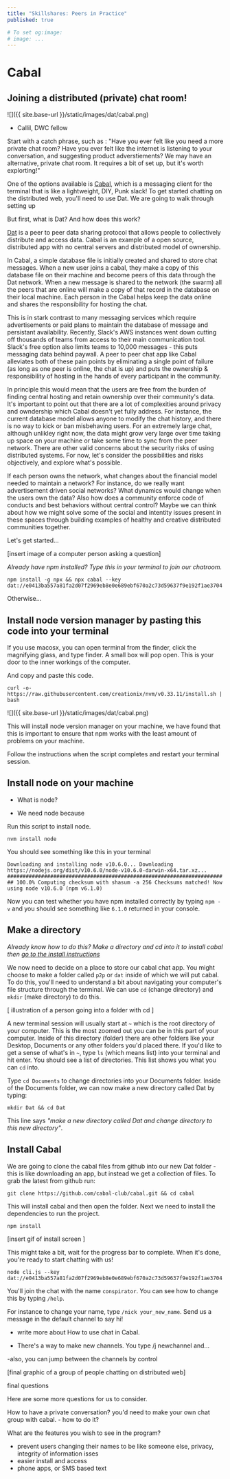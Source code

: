 ```yaml
---
title: "Skillshares: Peers in Practice"
published: true

# To set og:image:
# image: ...
---
```


# Cabal
## Joining a distributed (private) chat room!

![]({{ site.base-url }}/static/images/dat/cabal.png)


- Callil, DWC fellow 

Start with a catch phrase, such as : "Have you ever felt like you need a more private chat room? Have you ever felt like the internet is listening to your conversation, and suggesting product adverstiements? We may have an alternative, private chat room. It requires a bit of set up, but it's worth explorting!"

One of the options available is [Cabal](https://github.com/cabal-club/cabal), which is a messaging client for the terminal that is like a lightweight, DIY, Punk slack! To get started chatting on the distributed web, you'll need to use Dat. We are going to walk through setting up

But first, what is Dat? And how does this work?

[Dat](https://datproject.org/) is a peer to peer data sharing protocol that allows people to collectively distribute and access data. Cabal is an example of a open source, distributed app with no central servers and distributed model of ownership.

In Cabal, a simple database file is initially created and shared to store chat messages. When a new user joins a cabal, they make a copy of this database file on their machine and become peers of this data through the Dat network. When a new message is shared to the network (the swarm) all the peers that are online will make a copy of that record in the database on their local machine. Each person in the Cabal helps keep the data online and shares the responsibility for hosting the chat.

This is in stark contrast to many messaging services which require advertisements or paid plans to maintain the database of message and persistant availability. Recently, Slack's AWS instances went down cutting off thousands of teams from access to their main communication tool. Slack's free option also limits teams to 10,000 messages - this puts messaging data behind paywall. A peer to peer chat app like Cabal alleviates both of these pain points by eliminating a single point of failure (as long as one peer is online, the chat is up) and puts the ownership & responsibility of hosting in the hands of every participant in the community. 

In principle this would mean that the users are free from the burden of finding central hosting and retain ownership over their community's data. It's important to point out that there are a lot of complexities around privacy and owndership which Cabal doesn't yet fully address. For instance, the current database model allows anyone to modify the chat history, and there is no way to kick or ban misbehaving users. For an extremely large chat, although unlikley right now, the data might grow very large over time taking up space on your machine or take some time to sync from the peer network. There are other valid concerns about the security risks of using distributed systems. For now, let's consider the possibilities and risks objectively, and explore what's possible. 

If each person owns the network, what changes about the financial model needed to maintain a network? For instance, do we really want advertisement driven social networks? What dynamics would change when the users own the data? Also how does a community enforce code of conducts and best behaviors without central control? Maybe we can think about how we might solve some of the social and intentity issues present in these spaces through building examples of healthy and creative distributed communities together.

Let's get started...

[insert image of a computer person asking a question]

_Already have npm installed? Type this in your terminal to join our chatroom._

`npm install -g npx && npx cabal --key dat://e0413ba557a81fa2d07f2969eb8e0e689ebf670a2c73d59637f9e192f1ae3704`

Otherwise...

## Install node version manager by pasting this code into your terminal

If you use macosx, you can open terminal from the finder, click the magnifying glass, and type finder. 
A small box will pop open. This is your door to the inner workings of the computer.  

And copy and paste this code.

```curl -o- https://raw.githubusercontent.com/creationix/nvm/v0.33.11/install.sh | bash```

![]({{ site.base-url }}/static/images/dat/cabal.png)

This will install node version manager on your machine, we have found that this is important to ensure that npm works with the least amount of problems on your machine.

Follow the instructions when the script completes and restart your terminal session.

## Install node on your machine


- What is node? 

- We need node because 


Run this script to install node.

`nvm install node`

You should see something like this in your terminal

`
Downloading and installing node v10.6.0...
Downloading https://nodejs.org/dist/v10.6.0/node-v10.6.0-darwin-x64.tar.xz...
######################################################################## 100.0%
Computing checksum with shasum -a 256
Checksums matched!
Now using node v10.6.0 (npm v6.1.0)
`

Now you can test whether you have npm installed correctly by typing `npm -v` and you should see something like `6.1.0` returned in your console.

## Make a directory

_Already know how to do this? Make a directory and cd into it to install cabal then [go to the install instructions](#4)_

We now need to decide on a place to store our cabal chat app. You might choose to make a folder called `p2p` or `dat` inside of which we will put cabal. To do this, you'll need to understand a bit about navigating your computer's file structure through the terminal. We can use `cd` (change directory) and `mkdir` (make directory) to do this.

[ illustration of a person going into a folder with cd ]

A new terminal session will usually start at `~` which is the root directory of your computer. This is the most zoomed out you can be in this part of your computer. Inside of this directory (folder) there are other folders like your Desktop, Documents or any other folders you'd placed there. If you'd like to get a sense of what's in `~`, type `ls` (which means list) into your terminal and hit enter. You should see a list of directories. This list shows you what you can `cd` into. 

Type `cd Documents` to change directories into your Documents folder. Inside of the Documents folder, we can now make a new directory called Dat by typing:

`mkdir Dat && cd Dat`

This line says _"make a new directory called Dat and change directory to this new directory"_. 

## Install Cabal <a name="4"></a>

We are going to clone the cabal files from github into our new Dat folder - this is like downloading an app, but instead we get a collection of files. To grab the latest from github run:

`git clone https://github.com/cabal-club/cabal.git && cd cabal`

This will install cabal and then open the folder. Next we need to install the dependencies to run the project.

`npm install`

[insert gif of install screen ]

This might take a bit, wait for the progress bar to complete. When it's done, you're ready to start chatting with us!


`node cli.js --key dat://e0413ba557a81fa2d07f2969eb8e0e689ebf670a2c73d59637f9e192f1ae3704`

You'll join the chat with the name `conspirator`. You can see how to change this by typing `/help`.

For instance to change your name, type `/nick your_new_name`. Send us a message in the default channel to say hi!

- write more about How to use chat in Cabal.

- There's a way to make new channels. You type /j newchannel and...

-also, you can jump between the channels by control 

[final graphic of a group of people chatting on distributed web]

final questions

Here are some more questions for us to consider.

How to have a private conversation? you'd need to make your own chat group with cabal. - how to do it? 

What are the features you wish to see in the program? 

- prevent users changing their names to be like someone else, privacy, integrity of information isses
- easier install and access
- phone apps, or SMS based text 


